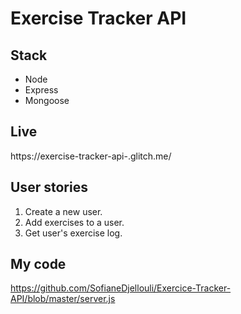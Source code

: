 # Exercise Tracker API
## Stack
* Node
* Express
* Mongoose
## Live
https://exercise-tracker-api-.glitch.me/
## User stories
1) Create a new user.
2) Add exercises to a user.
3) Get user's exercise log.
## My code
https://github.com/SofianeDjellouli/Exercice-Tracker-API/blob/master/server.js

